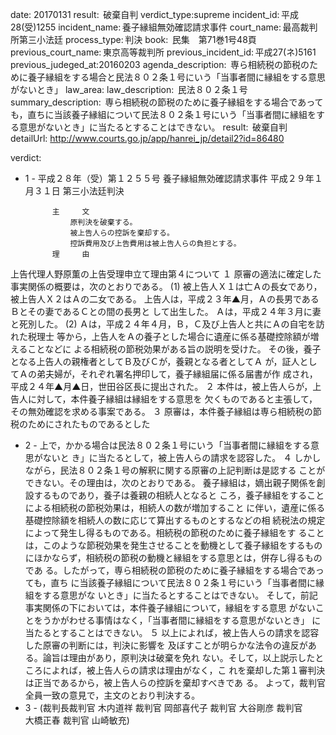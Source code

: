 
date: 20170131
result:  破棄自判
verdict_type:supreme
incident_id: 平成28(受)1255
incident_name: 養子縁組無効確認請求事件
court_name: 最高裁判所第三小法廷
process_type: 判決
book:  民集　第71巻1号48頁
previous_court_name: 東京高等裁判所
previous_incident_id: 平成27(ネ)5161
previous_judeged_at:20160203
agenda_description:  専ら相続税の節税のために養子縁組をする場合と民法８０２条１号にいう「当事者間に縁組をする意思がないとき」
law_area: 
law_description:  民法８０２条１号
summary_description:  専ら相続税の節税のために養子縁組をする場合であっても，直ちに当該養子縁組について民法８０２条１号にいう「当事者間に縁組をする意思がないとき」に当たるとすることはできない。
result:  破棄自判
detailUrl: http://www.courts.go.jp/app/hanrei_jp/detail2?id=86480

verdict:

- 1 - 
平成２８年（受）第１２５５号 養子縁組無効確認請求事件 
平成２９年１月３１日 第三小法廷判決 
 
            主     文 
                原判決を破棄する。 
                被上告人らの控訴を棄却する。 
                控訴費用及び上告費用は被上告人らの負担とする。 
            理     由 
 上告代理人野原薫の上告受理申立て理由第４について 
 １ 原審の適法に確定した事実関係の概要は，次のとおりである。 
 (1) 被上告人Ｘ１は亡Ａの長女であり，被上告人Ｘ２はＡの二女である。 
 上告人は，平成２３年▲月，Ａの長男であるＢとその妻であるＣとの間の長男と
して出生した。 
 Ａは，平成２４年３月に妻と死別した。 
 (2) Ａは，平成２４年４月，Ｂ，Ｃ及び上告人と共にＡの自宅を訪れた税理士
等から，上告人をＡの養子とした場合に遺産に係る基礎控除額が増えることなどに
よる相続税の節税効果がある旨の説明を受けた。 
 その後，養子となる上告人の親権者としてＢ及びＣが，養親となる者としてＡ
が，証人としてＡの弟夫婦が，それぞれ署名押印して，養子縁組届に係る届書が作
成され，平成２４年▲月▲日，世田谷区長に提出された。 
 ２ 本件は，被上告人らが，上告人に対して，本件養子縁組は縁組をする意思を
欠くものであると主張して，その無効確認を求める事案である。 
 ３ 原審は，本件養子縁組は専ら相続税の節税のためにされたものであるとした
 
- 2 - 
上で，かかる場合は民法８０２条１号にいう「当事者間に縁組をする意思がないと
き」に当たるとして，被上告人らの請求を認容した。 
 ４ しかしながら，民法８０２条１号の解釈に関する原審の上記判断は是認する
ことができない。その理由は，次のとおりである。 
 養子縁組は，嫡出親子関係を創設するものであり，養子は養親の相続人となると
ころ，養子縁組をすることによる相続税の節税効果は，相続人の数が増加すること
に伴い，遺産に係る基礎控除額を相続人の数に応じて算出するものとするなどの相
続税法の規定によって発生し得るものである。相続税の節税のために養子縁組をす
ることは，このような節税効果を発生させることを動機として養子縁組をするもの
にほかならず，相続税の節税の動機と縁組をする意思とは，併存し得るものであ
る。したがって，専ら相続税の節税のために養子縁組をする場合であっても，直ち
に当該養子縁組について民法８０２条１号にいう「当事者間に縁組をする意思がな
いとき」に当たるとすることはできない。 
 そして，前記事実関係の下においては，本件養子縁組について，縁組をする意思
がないことをうかがわせる事情はなく，「当事者間に縁組をする意思がないとき」
に当たるとすることはできない。 
 ５ 以上によれば，被上告人らの請求を認容した原審の判断には，判決に影響を
及ぼすことが明らかな法令の違反がある。論旨は理由があり，原判決は破棄を免れ
ない。そして，以上説示したところによれば，被上告人らの請求は理由がなく，こ
れを棄却した第１審判決は正当であるから，被上告人らの控訴を棄却すべきであ
る。 
 よって，裁判官全員一致の意見で，主文のとおり判決する。 
- 3 - 
(裁判長裁判官 木内道祥 裁判官 岡部喜代子 裁判官 大谷剛彦 裁判官  
大橋正春 裁判官 山崎敏充) 

                    